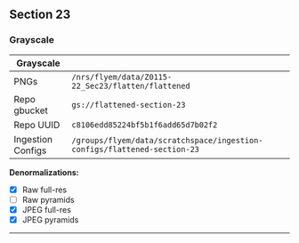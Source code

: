 Section 23
----------

### Grayscale

| Grayscale         |                                                                                |
|-------------------|--------------------------------------------------------------------------------|
| PNGs              | `/nrs/flyem/data/Z0115-22_Sec23/flatten/flattened`                             |
| Repo gbucket      | `gs://flattened-section-23`                                                    |
| Repo UUID         | `c8106edd85224bf5b1f6add65d7b02f2`                                             |
| Ingestion Configs | `/groups/flyem/data/scratchspace/ingestion-configs/flattened-section-23`       |

**Denormalizations:**

- [X] Raw full-res
- [ ] Raw pyramids
- [X] JPEG full-res
- [X] JPEG pyramids

---

